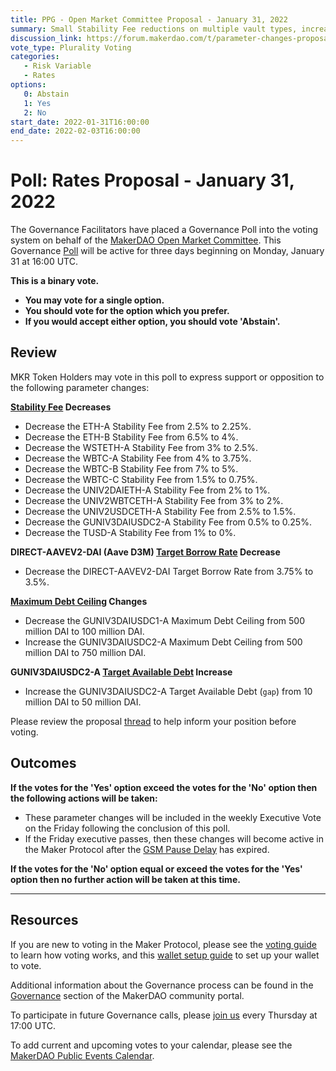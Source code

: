 ```yaml
---
title: PPG - Open Market Committee Proposal - January 31, 2022
summary: Small Stability Fee reductions on multiple vault types, increasing Debt Ceiling on the 0.01% fee Gelato DAI-USDC vault type, decreasing Debt Ceiling on the 0.05% fee Gelato DAI-USDC vault type.
discussion_link: https://forum.makerdao.com/t/parameter-changes-proposal-ppg-omc-001-2022-01-27/12883
vote_type: Plurality Voting
categories:
   - Risk Variable
   - Rates
options:
   0: Abstain
   1: Yes
   2: No
start_date: 2022-01-31T16:00:00
end_date: 2022-02-03T16:00:00
---
```

# Poll: Rates Proposal - January 31, 2022

The Governance Facilitators have placed a Governance Poll into the voting system on behalf of the [MakerDAO Open Market Committee](https://forum.makerdao.com/t/parameter-proposal-group-makerdao-open-market-committee/7355). This Governance [Poll](https://community-development.makerdao.com/en/learn/governance/on-chain-gov) will be active for three days beginning on Monday, January 31 at 16:00 UTC.

**This is a binary vote.** 
- **You may vote for a single option.** 
- **You should vote for the option which you prefer.**
- **If you would accept either option, you should vote 'Abstain'.**

## Review

MKR Token Holders may vote in this poll to express support or opposition to the following parameter changes: 

**[Stability Fee](https://manual.makerdao.com/parameter-index/vault-risk/param-stability-fee) Decreases**
* Decrease the ETH-A Stability Fee from 2.5% to 2.25%.
* Decrease the ETH-B Stability Fee from 6.5% to 4%.
* Decrease the WSTETH-A Stability Fee from 3% to 2.5%.
* Decrease the WBTC-A Stability Fee from 4% to 3.75%.
* Decrease the WBTC-B Stability Fee from 7% to 5%.
* Decrease the WBTC-C Stability Fee from 1.5% to 0.75%.
* Decrease the UNIV2DAIETH-A Stability Fee from 2% to 1%.
* Decrease the UNIV2WBTCETH-A Stability Fee from 3% to 2%.
* Decrease the UNIV2USDCETH-A Stability Fee from 2.5% to 1.5%.
* Decrease the GUNIV3DAIUSDC2-A Stability Fee from 0.5% to 0.25%.
* Decrease the TUSD-A Stability Fee from 1% to 0%.

**DIRECT-AAVEV2-DAI (Aave D3M) [Target Borrow Rate](https://github.com/makerdao/dss-direct-deposit#configuration) Decrease**
* Decrease the DIRECT-AAVEV2-DAI Target Borrow Rate from 3.75% to 3.5%.

**[Maximum Debt Ceiling](https://manual.makerdao.com/module-index/module-dciam#maximum-debt-ceiling-line) Changes**
* Decrease the GUNIV3DAIUSDC1-A Maximum Debt Ceiling from 500 million DAI to 100 million DAI.
* Increase the GUNIV3DAIUSDC2-A Maximum Debt Ceiling from 500 million DAI to 750 million DAI.

**GUNIV3DAIUSDC2-A [Target Available Debt](https://manual.makerdao.com/module-index/module-dciam#target-available-debt-gap) Increase**
* Increase the GUNIV3DAIUSDC2-A Target Available Debt (`gap`) from 10 million DAI to 50 million DAI.

Please review the proposal [thread](https://forum.makerdao.com/t/parameter-changes-proposal-ppg-omc-001-2022-01-27/12883) to help inform your position before voting.

## Outcomes

**If the votes for the 'Yes' option exceed the votes for the 'No' option then the following actions will be taken:**
* These parameter changes will be included in the weekly Executive Vote on the Friday following the conclusion of this poll.
* If the Friday executive passes, then these changes will become active in the Maker Protocol after the [GSM Pause Delay](https://manual.makerdao.com/parameter-index/core/param-gsm-pause-delay) has expired.

**If the votes for the 'No' option equal or exceed the votes for the 'Yes' option then no further action will be taken at this time.**

---

## Resources

If you are new to voting in the Maker Protocol, please see the [voting guide](https://community-development.makerdao.com/en/learn/governance/how-voting-works/) to learn how voting works, and this [wallet setup guide](https://community-development.makerdao.com/en/learn/governance/voting-setup/) to set up your wallet to vote.

Additional information about the Governance process can be found in the [Governance](https://community-development.makerdao.com/en/learn/governance) section of the MakerDAO community portal.

To participate in future Governance calls, please [join us](https://github.com/makerdao/community/tree/master/governance/governance-and-risk-meetings) every Thursday at 17:00 UTC.

To add current and upcoming votes to your calendar, please see the [MakerDAO Public Events Calendar](https://calendar.google.com/calendar/embed?src=makerdao.com_3efhm2ghipksegl009ktniomdk%40group.calendar.google.com&ctz=UTC&mode=week&showCalendars=0&showPrint=0).
